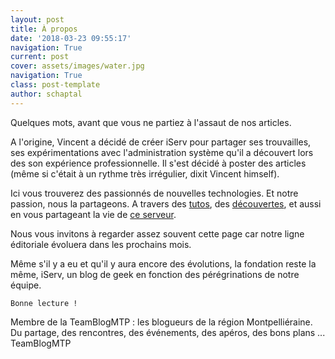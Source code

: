 ```yaml
---
layout: post
title: À propos
date: '2018-03-23 09:55:17'
navigation: True
current: post
cover: assets/images/water.jpg
navigation: True
class: post-template
author: schaptal
---
```


Quelques mots, avant que vous ne partiez à l'assaut de nos articles.

A l'origine, Vincent a décidé de créer iServ pour partager ses trouvailles, ses expérimentations avec l'administration système qu'il a découvert lors des son expérience professionnelle. 
Il s'est décidé à poster des articles (même si c'était à un rythme très irrégulier, dixit Vincent himself).

Ici vous trouverez des passionnés de nouvelles technologies.
Et notre passion, nous la partageons.
A travers des [tutos](https://iserv.fr/tag/tuto/), des [découvertes](https://iserv.fr/tag/decouverte/), et aussi en vous partageant la vie de [ce serveur](https://iserv.fr/tag/iserv/).

Nous vous invitons à regarder assez souvent cette page car notre ligne éditoriale évoluera dans les prochains mois.

Même s'il y a eu et qu'il y aura encore des évolutions, la fondation reste la même,
iServ, un blog de geek en fonction des pérégrinations de notre équipe.

    Bonne lecture !

Membre de la TeamBlogMTP : les blogueurs de la région Montpelliéraine.
Du partage, des rencontres, des événements, des apéros, des bons plans ...
TeamBlogMTP